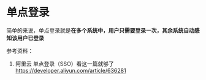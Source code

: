# 单点登录

简单的来说，单点登录就是**在多个系统中，用户只需要登录一次，其余系统自动感知该用户已登录**



参考资料：

1. 阿里云 单点登录（SSO）看这一篇就够了 https://developer.aliyun.com/article/636281